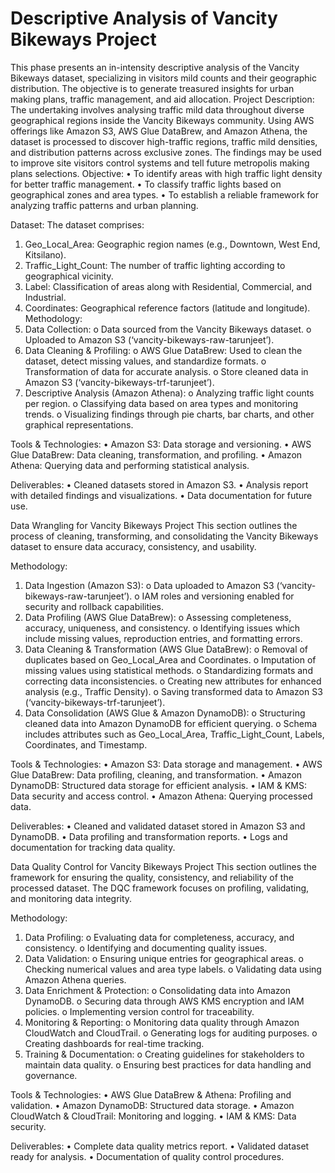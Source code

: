 # Descriptive Analysis of Vancity Bikeways Project
This phase presents an in-intensity descriptive analysis of the Vancity Bikeways dataset, specializing in visitors mild counts and their geographic distribution. The objective is to generate treasured insights for urban making plans, traffic management, and aid allocation.
Project Description:
The undertaking involves analysing traffic mild data throughout diverse geographical regions inside the Vancity Bikeways community. Using AWS offerings like Amazon S3, AWS Glue DataBrew, and Amazon Athena, the dataset is processed to discover high-traffic regions, traffic mild densities, and distribution patterns across exclusive zones. The findings may be used to improve site visitors control systems and tell future metropolis making plans selections.
Objective:
•	To identify areas with high traffic light density for better traffic management.
•	To classify traffic lights based on geographical zones and area types.
•	To establish a reliable framework for analyzing traffic patterns and urban planning.

Dataset:
The dataset comprises:
1.	Geo_Local_Area: Geographic region names (e.g., Downtown, West End, Kitsilano).
2.	Traffic_Light_Count: The number of traffic lighting according to geographical vicinity.
3.	Label: Classification of areas along with Residential, Commercial, and Industrial.
4.	Coordinates: Geographical reference factors (latitude and longitude).
Methodology:
1.	Data Collection:
o	Data sourced from the Vancity Bikeways dataset.
o	Uploaded to Amazon S3 (‘vancity-bikeways-raw-tarunjeet’).
2.	Data Cleaning & Profiling:
o	AWS Glue DataBrew: Used to clean the dataset, detect missing values, and standardize formats.
o	Transformation of data for accurate analysis.
o	Store cleaned data in Amazon S3 (‘vancity-bikeways-trf-tarunjeet’).
3.	Descriptive Analysis (Amazon Athena):
o	Analyzing traffic light counts per region.
o	Classifying data based on area types and monitoring trends.
o	Visualizing findings through pie charts, bar charts, and other graphical representations.

Tools & Technologies:
•	Amazon S3: Data storage and versioning.
•	AWS Glue DataBrew: Data cleaning, transformation, and profiling.
•	Amazon Athena: Querying data and performing statistical analysis.

Deliverables:
•	Cleaned datasets stored in Amazon S3.
•	Analysis report with detailed findings and visualizations.
•	Data documentation for future use.

Data Wrangling for Vancity Bikeways Project
This section outlines the process of cleaning, transforming, and consolidating the Vancity Bikeways dataset to ensure data accuracy, consistency, and usability.

Methodology:
1.	Data Ingestion (Amazon S3):
o	Data uploaded to Amazon S3 (‘vancity-bikeways-raw-tarunjeet’).
o	IAM roles and versioning enabled for security and rollback capabilities.
2.	Data Profiling (AWS Glue DataBrew):
o	Assessing completeness, accuracy, uniqueness, and consistency.
o	Identifying issues which include missing values, reproduction entries, and formatting errors.
3.	Data Cleaning & Transformation (AWS Glue DataBrew):
o	Removal of duplicates based on Geo_Local_Area and Coordinates.
o	Imputation of missing values using statistical methods.
o	Standardizing formats and correcting data inconsistencies.
o	Creating new attributes for enhanced analysis (e.g., Traffic Density).
o	Saving transformed data to Amazon S3 (‘vancity-bikeways-trf-tarunjeet’).
4.	Data Consolidation (AWS Glue & Amazon DynamoDB):
o	Structuring cleaned data into Amazon DynamoDB for efficient querying.
o	Schema includes attributes such as Geo_Local_Area, Traffic_Light_Count, Labels, Coordinates, and Timestamp.

Tools & Technologies:
•	Amazon S3: Data storage and management.
•	AWS Glue DataBrew: Data profiling, cleaning, and transformation.
•	Amazon DynamoDB: Structured data storage for efficient analysis.
•	IAM & KMS: Data security and access control.
•	Amazon Athena: Querying processed data.

Deliverables:
•	Cleaned and validated dataset stored in Amazon S3 and DynamoDB.
•	Data profiling and transformation reports.
•	Logs and documentation for tracking data quality.

Data Quality Control for Vancity Bikeways Project
This section outlines the framework for ensuring the quality, consistency, and reliability of the processed dataset. The DQC framework focuses on profiling, validating, and monitoring data integrity.

Methodology:
1.	Data Profiling:
o	Evaluating data for completeness, accuracy, and consistency.
o	Identifying and documenting quality issues.
2.	Data Validation:
o	Ensuring unique entries for geographical areas.
o	Checking numerical values and area type labels.
o	Validating data using Amazon Athena queries.
3.	Data Enrichment & Protection:
o	Consolidating data into Amazon DynamoDB.
o	Securing data through AWS KMS encryption and IAM policies.
o	Implementing version control for traceability.
4.	Monitoring & Reporting:
o	Monitoring data quality through Amazon CloudWatch and CloudTrail.
o	Generating logs for auditing purposes.
o	Creating dashboards for real-time tracking.
5.	Training & Documentation:
o	Creating guidelines for stakeholders to maintain data quality.
o	Ensuring best practices for data handling and governance.

Tools & Technologies:
•	AWS Glue DataBrew & Athena: Profiling and validation.
•	Amazon DynamoDB: Structured data storage.
•	Amazon CloudWatch & CloudTrail: Monitoring and logging.
•	IAM & KMS: Data security.

Deliverables:
•	Complete data quality metrics report.
•	Validated dataset ready for analysis.
•	Documentation of quality control procedures.

